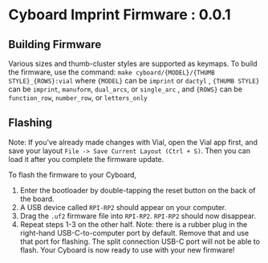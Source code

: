 # Cyboard Imprint Firmware : 0.0.1

## Building Firmware

Various sizes and thumb-cluster styles are supported as keymaps. To build the firmware, use the command:
`make cyboard/{MODEL}/{THUMB STYLE}_{ROWS}:vial`
where `{MODEL}` can be `imprint` or `dactyl`
, `{THUMB STYLE}` can be `imprint`, `manuform`, `dual_arcs`, or `single_arc`
, and `{ROWS}` can be `function_row`, `number_row`, or `letters_only`

## Flashing

Note: If you've already made changes with Vial, open the Vial app first, and save your layout `File -> Save Current Layout (Ctrl + S)`.  Then you can load it after you complete the firmware update.

To flash the firmware to your Cyboard,
1. Enter the bootloader by double-tapping the reset button on the back of the board.
2. A USB device called `RPI-RP2` should appear on your computer.
3. Drag the `.uf2` firmware file into `RPI-RP2`.  `RPI-RP2` should now disappear.
4. Repeat steps 1-3 on the other half.  Note: there is a rubber plug in the right-hand USB-C-to-computer port by default. Remove that and use that port for flashing. The split connection USB-C port will not be able to flash.
Your Cyboard is now ready to use with your new firmware!
